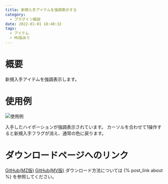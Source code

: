 ```yaml
---
title: 新規入手アイテムを強調表示する
category:
  - プラグイン解説
date: 2022-01-01 18:40:32
tags:
  - アイテム
  - MV版あり
---
```


# 概要

新規入手アイテムを強調表示します。

# 使用例

![使用例](highlight-new-item.png "使用例")

入手したハイポーションが強調表示されています。
カーソルを合わせて1操作すると新規入手フラグが消え、通常の色に戻ります。

# ダウンロードページへのリンク

[GitHub(MZ版)](https://github.com/elleonard/DarkPlasma-MZ-Plugins/blob/release/DarkPlasma_HighlightNewItem.js)
[GitHub(MV版)](https://github.com/elleonard/DarkPlasma-MV-Plugins/blob/release/DarkPlasma_HighlightNewItem.js)
ダウンロード方法については {% post_link about %} を参照してください。
